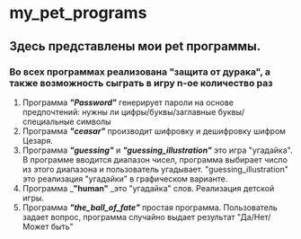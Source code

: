 # my_pet_programs
## Здесь представлены мои pet программы. 
### Во всех программах реализована **"защита от дурака"**, а также возможность сыграть в игру **n-ое** количество раз 
1. Программа _**"Password"**_ генерирует пароли на основе предпочтений: нужны ли цифры/буквы/заглавные буквы/специальные символы
2. Программа _**"ceasar"**_ производит шифровку и дешифровку шифром Цезаря. 
3. Программа _**"guessing"**_ и _**"guessing_illustration"**_ это игра "угадайка". В программе вводится диапазон чисел, программа выбирает число из этого диапазона и пользователь угадывает. "guessing_illustration" это реализация "угадайки" в графическом варианте. 
4. Программа _**"human"** _это "угадайка" слов. Реализация детской игры. 
5. Программа _**"the_ball_of_fate"**_ проcтая программа. Пользователь задает вопрос, программа случайно выдает результат "Да/Нет/Может быть"

